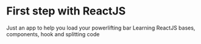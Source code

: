 # First step with ReactJS

Just an app to help you load your powerlifting bar
Learning ReactJS bases, components, hook and splitting code
